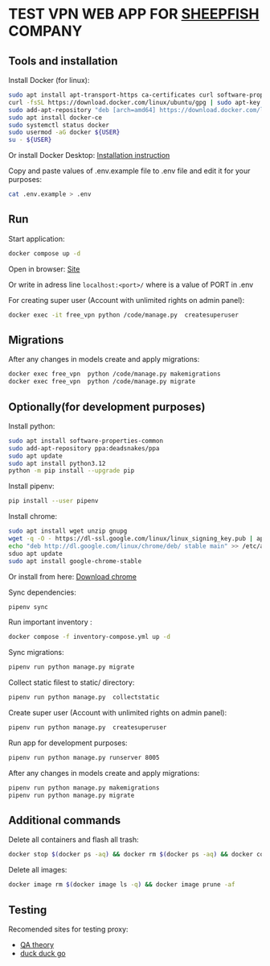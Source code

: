 # TEST VPN WEB APP FOR [SHEEPFISH](https://sheep.fish/) COMPANY

## Tools and installation

Install Docker (for linux):

```bash
sudo apt install apt-transport-https ca-certificates curl software-properties-common
curl -fsSL https://download.docker.com/linux/ubuntu/gpg | sudo apt-key add -
sudo add-apt-repository "deb [arch=amd64] https://download.docker.com/linux/ubuntu focal stable"
sudo apt install docker-ce
sudo systemctl status docker
sudo usermod -aG docker ${USER}
su - ${USER}
```

Or install Docker Desktop: [Installation instruction](https://docs.docker.com/desktop/install/windows-install/)

Copy and paste values of .env.example file to .env file and edit it for your purposes:

```bash
cat .env.example > .env
```

## Run

Start application:

```bash
docker compose up -d
```

Open in browser: [Site](http://localhost:8005/)

Or write in adress line `localhost:<port>/` where <port> is a value of PORT in .env

For creating super user (Account with unlimited rights on admin panel):

```bash
docker exec -it free_vpn python /code/manage.py  createsuperuser
```

## Migrations

After any changes in models create and apply migrations:

```bash
docker exec free_vpn  python /code/manage.py makemigrations
docker exec free_vpn  python /code/manage.py migrate
```

## Optionally(for development purposes)

Install python:

```bash
sudo apt install software-properties-common
sudo add-apt-repository ppa:deadsnakes/ppa
sudo apt update
sudo apt install python3.12
python -m pip install --upgrade pip
```

Install pipenv:

```bash
pip install --user pipenv
```

Install chrome:
```bash
sudo apt install wget unzip gnupg
wget -q -O - https://dl-ssl.google.com/linux/linux_signing_key.pub | apt-key add -
echo "deb http://dl.google.com/linux/chrome/deb/ stable main" >> /etc/apt/sources.list.d/google.list
sduo apt update
sudo apt install google-chrome-stable
``` 

Or install from here: [Download chrome](https://www.google.com/intl/uk_ua/chrome/) 

Sync dependencies:

```bash
pipenv sync
```

Run important inventory :

```bash
docker compose -f inventory-compose.yml up -d
```

Sync migrations:

```bash
pipenv run python manage.py migrate
```

Collect static filest to static/ directory:

```bash
pipenv run python manage.py  collectstatic
```

Create super user (Account with unlimited rights on admin panel):

```bash
pipenv run python manage.py  createsuperuser
```

Run app for development purposes:

```bash
pipenv run python manage.py runserver 8005
```


After any changes in models create and apply migrations:

```bash
pipenv run python manage.py makemigrations
pipenv run python manage.py migrate
```

## Additional commands

Delete all containers and flash all trash:

```bash
docker stop $(docker ps -aq) && docker rm $(docker ps -aq) && docker container prune -f
```

Delete all images:

```bash
docker image rm $(docker image ls -q) && docker image prune -af
```

## Testing

Recomended sites for testing proxy:
- [QA theory](https://the-internet.herokuapp.com/)
- [duck duck go](https://duckduckgo.com/)
